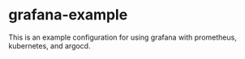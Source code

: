 # grafana-example
This is an example configuration for using grafana with prometheus, kubernetes, and argocd. 
